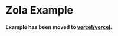 # Zola Example

#### Example has been moved to [vercel/vercel](https://github.com/vercel/vercel/tree/master/examples/zola).
